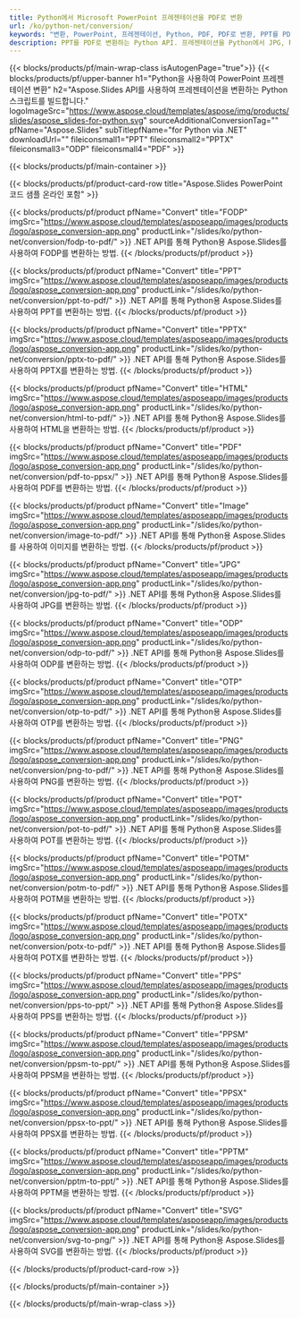 ```yaml
---
title: Python에서 Microsoft PowerPoint 프레젠테이션을 PDF로 변환
url: /ko/python-net/conversion/
keywords: "변환, PowerPoint, 프레젠테이션, Python, PDF, PDF로 변환, PPT를 PDF로"
description: PPT를 PDF로 변환하는 Python API. 프레젠테이션을 Python에서 JPG, PNG 및 기타 형식으로 변환합니다.
---
```



{{< blocks/products/pf/main-wrap-class isAutogenPage="true">}}
{{< blocks/products/pf/upper-banner h1="Python을 사용하여 PowerPoint 프레젠테이션 변환" h2="Aspose.Slides API를 사용하여 프레젠테이션을 변환하는 Python 스크립트를 빌드합니다." logoImageSrc="https://www.aspose.cloud/templates/aspose/img/products/slides/aspose_slides-for-python.svg" sourceAdditionalConversionTag="" pfName="Aspose.Slides" subTitlepfName="for Python via .NET" downloadUrl="" fileiconsmall1="PPT" fileiconsmall2="PPTX" fileiconsmall3="ODP" fileiconsmall4="PDF" >}}

{{< blocks/products/pf/main-container >}}

{{< blocks/products/pf/product-card-row title="Aspose.Slides PowerPoint 코드 샘플 온라인 포함" >}}

{{< blocks/products/pf/product pfName="Convert" title="FODP" imgSrc="https://www.aspose.cloud/templates/asposeapp/images/products/logo/aspose_conversion-app.png" productLink="/slides/ko/python-net/conversion/fodp-to-pdf/" >}}
.NET API를 통해 Python용 Aspose.Slides를 사용하여 FODP를 변환하는 방법.
{{< /blocks/products/pf/product >}}

{{< blocks/products/pf/product pfName="Convert" title="PPT" imgSrc="https://www.aspose.cloud/templates/asposeapp/images/products/logo/aspose_conversion-app.png" productLink="/slides/ko/python-net/conversion/ppt-to-pdf/" >}}
.NET API를 통해 Python용 Aspose.Slides를 사용하여 PPT를 변환하는 방법.
{{< /blocks/products/pf/product >}}

{{< blocks/products/pf/product pfName="Convert" title="PPTX" imgSrc="https://www.aspose.cloud/templates/asposeapp/images/products/logo/aspose_conversion-app.png" productLink="/slides/ko/python-net/conversion/pptx-to-pdf/" >}}
.NET API를 통해 Python용 Aspose.Slides를 사용하여 PPTX를 변환하는 방법.
{{< /blocks/products/pf/product >}}

{{< blocks/products/pf/product pfName="Convert" title="HTML" imgSrc="https://www.aspose.cloud/templates/asposeapp/images/products/logo/aspose_conversion-app.png" productLink="/slides/ko/python-net/conversion/html-to-pdf/" >}}
.NET API를 통해 Python용 Aspose.Slides를 사용하여 HTML을 변환하는 방법.
{{< /blocks/products/pf/product >}}

{{< blocks/products/pf/product pfName="Convert" title="PDF" imgSrc="https://www.aspose.cloud/templates/asposeapp/images/products/logo/aspose_conversion-app.png" productLink="/slides/ko/python-net/conversion/pdf-to-ppsx/" >}}
.NET API를 통해 Python용 Aspose.Slides를 사용하여 PDF를 변환하는 방법.
{{< /blocks/products/pf/product >}}

{{< blocks/products/pf/product pfName="Convert" title="Image" imgSrc="https://www.aspose.cloud/templates/asposeapp/images/products/logo/aspose_conversion-app.png" productLink="/slides/ko/python-net/conversion/image-to-pdf/" >}}
.NET API를 통해 Python용 Aspose.Slides를 사용하여 이미지를 변환하는 방법.
{{< /blocks/products/pf/product >}}

{{< blocks/products/pf/product pfName="Convert" title="JPG" imgSrc="https://www.aspose.cloud/templates/asposeapp/images/products/logo/aspose_conversion-app.png" productLink="/slides/ko/python-net/conversion/jpg-to-pdf/" >}}
.NET API를 통해 Python용 Aspose.Slides를 사용하여 JPG를 변환하는 방법.
{{< /blocks/products/pf/product >}}

{{< blocks/products/pf/product pfName="Convert" title="ODP" imgSrc="https://www.aspose.cloud/templates/asposeapp/images/products/logo/aspose_conversion-app.png" productLink="/slides/ko/python-net/conversion/odp-to-pdf/" >}}
.NET API를 통해 Python용 Aspose.Slides를 사용하여 ODP를 변환하는 방법.
{{< /blocks/products/pf/product >}}

{{< blocks/products/pf/product pfName="Convert" title="OTP" imgSrc="https://www.aspose.cloud/templates/asposeapp/images/products/logo/aspose_conversion-app.png" productLink="/slides/ko/python-net/conversion/otp-to-pdf/" >}}
.NET API를 통해 Python용 Aspose.Slides를 사용하여 OTP를 변환하는 방법.
{{< /blocks/products/pf/product >}}

{{< blocks/products/pf/product pfName="Convert" title="PNG" imgSrc="https://www.aspose.cloud/templates/asposeapp/images/products/logo/aspose_conversion-app.png" productLink="/slides/ko/python-net/conversion/png-to-pdf/" >}}
.NET API를 통해 Python용 Aspose.Slides를 사용하여 PNG를 변환하는 방법.
{{< /blocks/products/pf/product >}}

{{< blocks/products/pf/product pfName="Convert" title="POT" imgSrc="https://www.aspose.cloud/templates/asposeapp/images/products/logo/aspose_conversion-app.png" productLink="/slides/ko/python-net/conversion/pot-to-pdf/" >}}
.NET API를 통해 Python용 Aspose.Slides를 사용하여 POT를 변환하는 방법.
{{< /blocks/products/pf/product >}}

{{< blocks/products/pf/product pfName="Convert" title="POTM" imgSrc="https://www.aspose.cloud/templates/asposeapp/images/products/logo/aspose_conversion-app.png" productLink="/slides/ko/python-net/conversion/potm-to-pdf/" >}}
.NET API를 통해 Python용 Aspose.Slides를 사용하여 POTM을 변환하는 방법.
{{< /blocks/products/pf/product >}}

{{< blocks/products/pf/product pfName="Convert" title="POTX" imgSrc="https://www.aspose.cloud/templates/asposeapp/images/products/logo/aspose_conversion-app.png" productLink="/slides/ko/python-net/conversion/potx-to-pdf/" >}}
.NET API를 통해 Python용 Aspose.Slides를 사용하여 POTX를 변환하는 방법.
{{< /blocks/products/pf/product >}}

{{< blocks/products/pf/product pfName="Convert" title="PPS" imgSrc="https://www.aspose.cloud/templates/asposeapp/images/products/logo/aspose_conversion-app.png" productLink="/slides/ko/python-net/conversion/pps-to-ppt/" >}}
.NET API를 통해 Python용 Aspose.Slides를 사용하여 PPS를 변환하는 방법.
{{< /blocks/products/pf/product >}}

{{< blocks/products/pf/product pfName="Convert" title="PPSM" imgSrc="https://www.aspose.cloud/templates/asposeapp/images/products/logo/aspose_conversion-app.png" productLink="/slides/ko/python-net/conversion/ppsm-to-ppt/" >}}
.NET API를 통해 Python용 Aspose.Slides를 사용하여 PPSM을 변환하는 방법.
{{< /blocks/products/pf/product >}}

{{< blocks/products/pf/product pfName="Convert" title="PPSX" imgSrc="https://www.aspose.cloud/templates/asposeapp/images/products/logo/aspose_conversion-app.png" productLink="/slides/ko/python-net/conversion/ppsx-to-ppt/" >}}
.NET API를 통해 Python용 Aspose.Slides를 사용하여 PPSX를 변환하는 방법.
{{< /blocks/products/pf/product >}}

{{< blocks/products/pf/product pfName="Convert" title="PPTM" imgSrc="https://www.aspose.cloud/templates/asposeapp/images/products/logo/aspose_conversion-app.png" productLink="/slides/ko/python-net/conversion/pptm-to-ppt/" >}}
.NET API를 통해 Python용 Aspose.Slides를 사용하여 PPTM을 변환하는 방법.
{{< /blocks/products/pf/product >}}

{{< blocks/products/pf/product pfName="Convert" title="SVG" imgSrc="https://www.aspose.cloud/templates/asposeapp/images/products/logo/aspose_conversion-app.png" productLink="/slides/ko/python-net/conversion/svg-to-png/" >}}
.NET API를 통해 Python용 Aspose.Slides를 사용하여 SVG를 변환하는 방법.
{{< /blocks/products/pf/product >}}

{{< /blocks/products/pf/product-card-row >}}

{{< /blocks/products/pf/main-container >}}
    
{{< /blocks/products/pf/main-wrap-class >}}